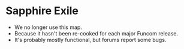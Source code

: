 # Sapphire Exile

- We no longer use this map.
- Because it hasn't been re-cooked for each major Funcom release.
- It's probably mostly functional, but forums report some bugs.
